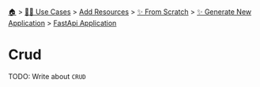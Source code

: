 <!--startTocHeader-->
[🏠](../../../../../README.md) > [👷🏽 Use Cases](../../../../README.md) > [Add Resources](../../../README.md) > [✨ From Scratch](../../README.md) > [✨ Generate New Application](../README.md) > [FastApi Application](README.md)
# Crud
<!--endTocHeader-->
TODO: Write about `CRUD`
<!--startTocSubTopic-->
<!--endTocSubTopic-->